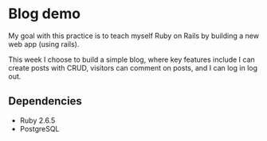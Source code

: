 # Blog demo 

My goal with this practice is to teach myself Ruby on Rails by building a new web app (using rails).

This week I choose to build a simple blog, where key features include I can create posts with CRUD, visitors can comment on posts, and I can log in log out.

## Dependencies
* Ruby 2.6.5
* PostgreSQL


